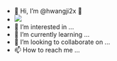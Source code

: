 - 👋 Hi, I’m @hwangji2x 👋
- <a href="버튼을 눌렀을 때 이동할 링크" target="_blank"><img src="https://img.shields.io/badge/#20C997?style=뱃지모양&logo=velog.svg&logoColor=000000"/></a>
- 👀 I’m interested in ...
- 🌱 I’m currently learning ...
- 💞️ I’m looking to collaborate on ...
- 📫 How to reach me ...

<!---
hwangji2x/hwangji2x is a ✨ special ✨ repository because its `README.md` (this file) appears on your GitHub profile.
You can click the Preview link to take a look at your changes.
--->


